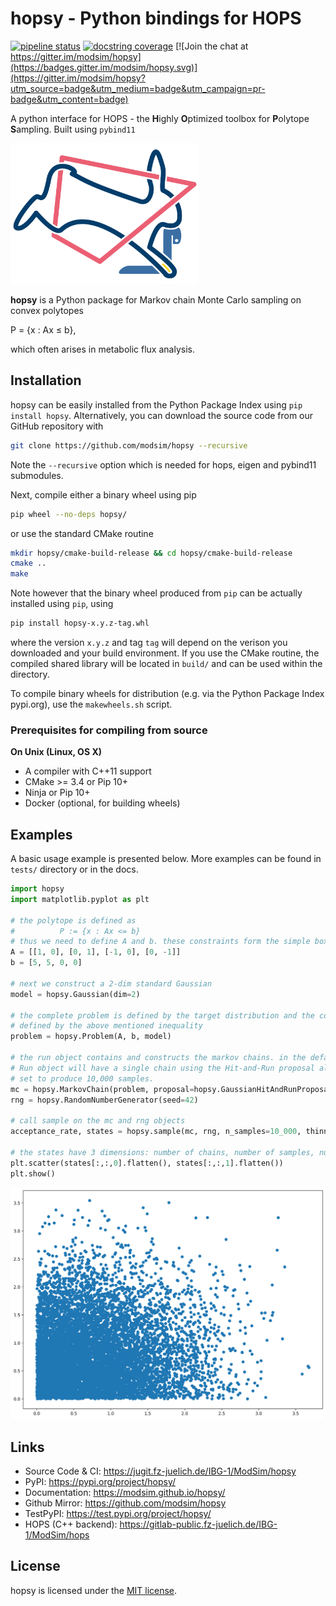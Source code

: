 # hopsy - Python bindings for HOPS

 [![pipeline status](https://jugit.fz-juelich.de/fluxomics/hopsy/badges/develop/pipeline.svg)](https://jugit.fz-juelich.de/fluxomics/hopsy/-/commits/develop)
 [![docstring coverage](https://jugit.fz-juelich.de/fluxomics/hopsy/-/jobs/220246/artifacts/raw/docs/docov.svg?job=test_release)](https://jugit.fz-juelich.de/fluxomics/hopsy/-/jobs/220246/artifacts/file/docs/docov.txt?job=test_release) [![Join the chat at https://gitter.im/modsim/hopsy](https://badges.gitter.im/modsim/hopsy.svg)](https://gitter.im/modsim/hopsy?utm_source=badge&utm_medium=badge&utm_campaign=pr-badge&utm_content=badge)
 
A python interface for HOPS - the **H**ighly **O**ptimized toolbox for **P**olytope **S**ampling.
Built using `pybind11`

<img src="docs/_static/hopsy.png" alt="HOPSY Logo" width="300"/>

**hopsy** is a Python package for Markov chain Monte Carlo sampling on convex polytopes
 
P = {x : Ax &#8804; b},

which often arises in metabolic flux analysis.



## Installation

hopsy can be easily installed from the Python Package Index using ``pip install hopsy``.
Alternatively, you can download the source code from our GitHub repository with

```bash
git clone https://github.com/modsim/hopsy --recursive
```

Note the `--recursive` option which is
needed for hops, eigen and pybind11 submodules.

Next, compile either a binary wheel using pip

```bash
pip wheel --no-deps hopsy/
```

or use the standard CMake routine

```bash
mkdir hopsy/cmake-build-release && cd hopsy/cmake-build-release
cmake ..
make 
```

Note however that the binary wheel produced from ``pip`` can be actually installed using ``pip``, using

```bash
pip install hopsy-x.y.z-tag.whl
```

where the version `x.y.z` and tag `tag` will depend on the verison you downloaded and your build environment.
If you use the CMake routine, the compiled shared library will be located in `build/` and can 
be used within the directory. 

To compile binary wheels for distribution (e.g. via the Python Package Index pypi.org), use the `makewheels.sh` script.


### Prerequisites for compiling from source

**On Unix (Linux, OS X)**

* A compiler with C++11 support
* CMake >= 3.4 or Pip 10+
* Ninja or Pip 10+
* Docker (optional, for building wheels)

## Examples

A basic usage example is presented below. More examples can be found in `tests/` directory or in the docs.

```python
import hopsy
import matplotlib.pyplot as plt

# the polytope is defined as 
#          P := {x : Ax <= b}
# thus we need to define A and b. these constraints form the simple box [0,5]^2.
A = [[1, 0], [0, 1], [-1, 0], [0, -1]]
b = [5, 5, 0, 0]

# next we construct a 2-dim standard Gaussian
model = hopsy.Gaussian(dim=2)

# the complete problem is defined by the target distribution and the constrained domain, 
# defined by the above mentioned inequality
problem = hopsy.Problem(A, b, model)

# the run object contains and constructs the markov chains. in the default case, the
# Run object will have a single chain using the Hit-and-Run proposal algorithm and is
# set to produce 10,000 samples.
mc = hopsy.MarkovChain(problem, proposal=hopsy.GaussianHitAndRunProposal, starting_point=[.5, .5])
rng = hopsy.RandomNumberGenerator(seed=42)

# call sample on the mc and rng objects 
acceptance_rate, states = hopsy.sample(mc, rng, n_samples=10_000, thinning=2)

# the states have 3 dimensions: number of chains, number of samples, number of dimensions.
plt.scatter(states[:,:,0].flatten(), states[:,:,1].flatten())
plt.show()
```

<img src="docs/_static/gaussscatter.png" alt="2-dimensional truncated Gaussian scatter plot" width="600"/>


[`cibuildwheel`]:          https://cibuildwheel.readthedocs.io
[FAQ]: http://pybind11.rtfd.io/en/latest/faq.html#working-with-ancient-visual-studio-2009-builds-on-windows
[vs2015_runtime]: https://www.microsoft.com/en-us/download/details.aspx?id=48145

## Links
- Source Code & CI: https://jugit.fz-juelich.de/IBG-1/ModSim/hopsy
- PyPI: https://pypi.org/project/hopsy/
- Documentation: https://modsim.github.io/hopsy/
- Github Mirror: https://github.com/modsim/hopsy
- TestPyPI: https://test.pypi.org/project/hopsy/
- HOPS (C++ backend): https://gitlab-public.fz-juelich.de/IBG-1/ModSim/hops


## License

hopsy is licensed under the [MIT license](LICENSE).

